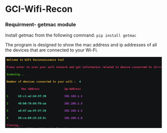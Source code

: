 # GCI-Wifi-Recon

### Requirment- getmac module
Install getmac from the following command: `pip install getmac`

The program is designed to show the mac address and ip addresses of all the devices that are connected to your Wi-Fi.

![alt text](https://github.com/Ayush19-01/GCI-Wifi-Recon/blob/master/Screenshot%20from%202020-01-14%2015-29-40.png)
